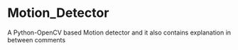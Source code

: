 # Motion_Detector
A Python-OpenCV based Motion detector and it also contains explanation in between comments

